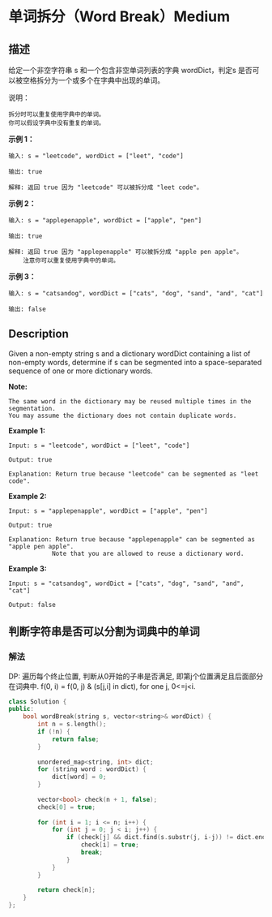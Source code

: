 # 单词拆分（Word Break）Medium
## 描述
给定一个非空字符串 s 和一个包含非空单词列表的字典 wordDict，判定s 是否可以被空格拆分为一个或多个在字典中出现的单词。

说明：


	拆分时可以重复使用字典中的单词。
	你可以假设字典中没有重复的单词。


**示例 1：**
```
输入: s = "leetcode", wordDict = ["leet", "code"]

输出: true

解释: 返回 true 因为 "leetcode" 可以被拆分成 "leet code"。
```


**示例 2：**
```
输入: s = "applepenapple", wordDict = ["apple", "pen"]

输出: true

解释: 返回 true 因为 "applepenapple" 可以被拆分成 "apple pen apple"。
    注意你可以重复使用字典中的单词。
```


**示例 3：**
```
输入: s = "catsandog", wordDict = ["cats", "dog", "sand", "and", "cat"]

输出: false
```

## Description
Given a non-empty string s and a dictionary wordDict containing a list of non-empty words, determine if s can be segmented into a space-separated sequence of one or more dictionary words.

**Note:**



	The same word in the dictionary may be reused multiple times in the segmentation.
	You may assume the dictionary does not contain duplicate words.


**Example 1:**
```
Input: s = "leetcode", wordDict = ["leet", "code"]

Output: true

Explanation: Return true because "leetcode" can be segmented as "leet code".
```


**Example 2:**
```
Input: s = "applepenapple", wordDict = ["apple", "pen"]

Output: true

Explanation: Return true because "applepenapple" can be segmented as "apple pen apple".
            Note that you are allowed to reuse a dictionary word.
```


**Example 3:**
```
Input: s = "catsandog", wordDict = ["cats", "dog", "sand", "and", "cat"]

Output: false
```



## 判断字符串是否可以分割为词典中的单词
### 解法
DP: 遍历每个终止位置, 判断从0开始的子串是否满足, 即第j个位置满足且后面部分在词典中.
f(0, i) = f(0, j) & (s[j,i] in dict), for one j, 0<=j<i.
```c++
class Solution {
public:
    bool wordBreak(string s, vector<string>& wordDict) { 
        int n = s.length();
        if (!n) {
            return false;
        }
        
        unordered_map<string, int> dict;
        for (string word : wordDict) {
            dict[word] = 0;
        }
        
        vector<bool> check(n + 1, false);
        check[0] = true;
        
        for (int i = 1; i <= n; i++) {
            for (int j = 0; j < i; j++) {
                if (check[j] && dict.find(s.substr(j, i-j)) != dict.end()) {
                    check[i] = true;
                    break;
                }
            }
        }
        
        return check[n];
    }
};
```

